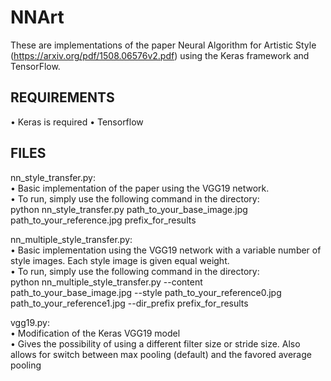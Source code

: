 # NNArt
These are implementations of the paper Neural Algorithm for Artistic Style (https://arxiv.org/pdf/1508.06576v2.pdf) using the Keras framework and TensorFlow.

REQUIREMENTS
------------
• Keras is required
• Tensorflow

FILES
------------
nn_style_transfer.py:  
• Basic implementation of the paper using the VGG19 network.  
• To run, simply use the following command in the directory:  
		python nn_style_transfer.py path_to_your_base_image.jpg path_to_your_reference.jpg prefix_for_results  
  
nn_multiple_style_transfer.py:  
• Basic implementation using the VGG19 network with a variable number of style images. Each style image is given equal weight.  
• To run, simply use the following command in the directory:  
	python nn_multiple_style_transfer.py --content path_to_your_base_image.jpg --style path_to_your_reference0.jpg path_to_your_reference1.jpg --dir_prefix prefix_for_results  
  
vgg19.py:  
• Modification of the Keras VGG19 model  
• Gives the possibility of using a different filter size or stride size. Also allows for switch between max pooling (default) and the favored average pooling  
